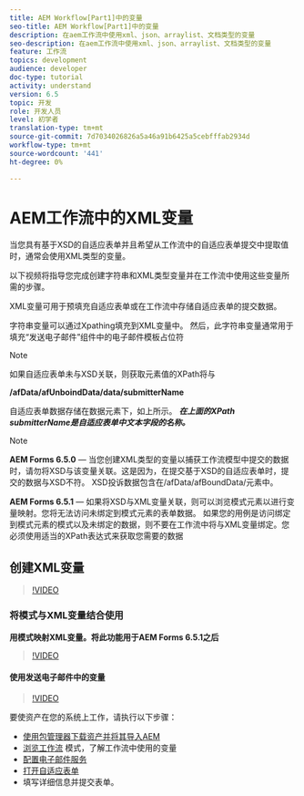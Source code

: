 ```yaml
---
title: AEM Workflow[Part1]中的变量
seo-title: AEM Workflow[Part1]中的变量
description: 在aem工作流中使用xml、json、arraylist、文档类型的变量
seo-description: 在aem工作流中使用xml、json、arraylist、文档类型的变量
feature: 工作流
topics: development
audience: developer
doc-type: tutorial
activity: understand
version: 6.5
topic: 开发
role: 开发人员
level: 初学者
translation-type: tm+mt
source-git-commit: 7d7034026826a5a46a91b6425a5cebfffab2934d
workflow-type: tm+mt
source-wordcount: '441'
ht-degree: 0%

---
```



# AEM工作流中的XML变量

当您具有基于XSD的自适应表单并且希望从工作流中的自适应表单提交中提取值时，通常会使用XML类型的变量。

以下视频将指导您完成创建字符串和XML类型变量并在工作流中使用这些变量所需的步骤。

XML变量可用于预填充自适应表单或在工作流中存储自适应表单的提交数据。

字符串变量可以通过Xpathing填充到XML变量中。 然后，此字符串变量通常用于填充“发送电子邮件”组件中的电子邮件模板占位符

>[!NOTE]
>
>如果自适应表单未与XSD关联，则获取元素值的XPath将与
>
>**/afData/afUnboindData/data/submitterName**

自适应表单数据存储在数据元素下，如上所示。 **_在上面的XPath submitterName是自适应表单中文本字段的名称。_**

>[!NOTE]
>
>**AEM Forms 6.5.0**  — 当您创建XML类型的变量以捕获工作流模型中提交的数据时，请勿将XSD与该变量关联。这是因为，在提交基于XSD的自适应表单时，提交的数据与XSD不符。 XSD投诉数据包含在/afData/afBoundData/元素中。
>
>**AEM Forms 6.5.1**  — 如果将XSD与XML变量关联，则可以浏览模式元素以进行变量映射。您将无法访问未绑定到模式元素的表单数据。 如果您的用例是访问绑定到模式元素的模式以及未绑定的数据，则不要在工作流中将与XML变量绑定。您必须使用适当的XPath表达式来获取您需要的数据

## 创建XML变量

>[!VIDEO](https://video.tv.adobe.com/v/26440?quality=12?autoplay=1)

### 将模式与XML变量结合使用

**用模式映射XML变量。将此功能用于AEM Forms 6.5.1之后**

>[!VIDEO](https://video.tv.adobe.com/v/28098?quality=9&learn=on)

#### 使用发送电子邮件中的变量

>[!VIDEO](https://video.tv.adobe.com/v/26441?quality=12&learn=on)

要使资产在您的系统上工作，请执行以下步骤：

* [使用包管理器下载资产并将其导入AEM](assets/xmlandstringvariable.zip)
* [浏览工作流](http://localhost:4502/editor.html/conf/global/settings/workflow/models/vacationrequest.html) 模式，了解工作流中使用的变量
* [配置电子邮件服务](https://helpx.adobe.com/experience-manager/6-5/sites/administering/using/notification.html#ConfiguringtheMailService)
* [打开自适应表单](http://localhost:4502/content/dam/formsanddocuments/applicationfortimeoff/jcr:content?wcmmode=disabled)
* 填写详细信息并提交表单。

